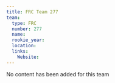 ```yaml
---
title: FRC Team 277
team:
  type: FRC
  number: 277
  name: 
  rookie_year: 
  location: 
  links:
    Website: 
---
```

No content has been added for this team